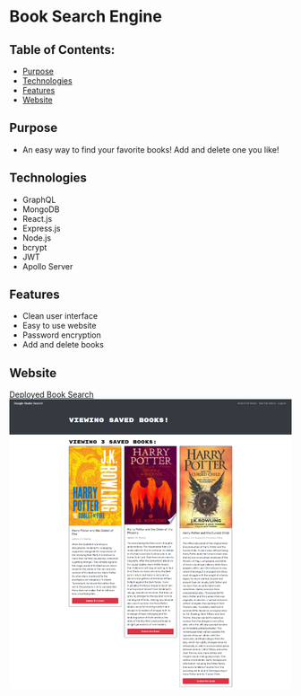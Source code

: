 # Book Search Engine

## Table of Contents:

- [Purpose](#purpose)
- [Technologies](Technologies)
- [Features](#features)
- [Website](#website)

## Purpose

- An easy way to find your favorite books! Add and delete one you like!

## Technologies

- GraphQL
- MongoDB
- React.js
- Express.js
- Node.js
- bcrypt
- JWT
- Apollo Server

## Features

- Clean user interface
- Easy to use website
- Password encryption
- Add and delete books

## Website

[Deployed Book Search](https://book-search-1999.herokuapp.com/)
![Budget App](images/screencapture-book-search-1999-herokuapp-saved-2021-03-23-22_33_06.png)
